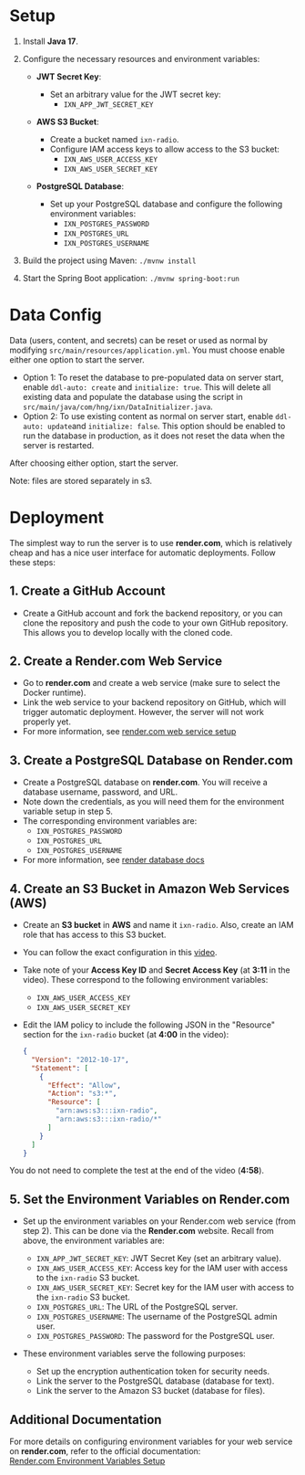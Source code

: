 # Setup

1. Install **Java 17**.

2. Configure the necessary resources and environment variables:

    - **JWT Secret Key**:
        - Set an arbitrary value for the JWT secret key:
            - `IXN_APP_JWT_SECRET_KEY`

    - **AWS S3 Bucket**:
        - Create a bucket named `ixn-radio`.
        - Configure IAM access keys to allow access to the S3 bucket:
            - `IXN_AWS_USER_ACCESS_KEY`
            - `IXN_AWS_USER_SECRET_KEY`

    - **PostgreSQL Database**:
        - Set up your PostgreSQL database and configure the following environment variables:
            - `IXN_POSTGRES_PASSWORD`
            - `IXN_POSTGRES_URL`
            - `IXN_POSTGRES_USERNAME`

3. Build the project using Maven:
   `./mvnw install`
4. Start the Spring Boot application:
    `./mvnw spring-boot:run`

# Data Config

Data (users, content, and secrets) can be reset or used as normal by modifying `src/main/resources/application.yml`. You must choose enable either one option to start the server.
- Option 1: To reset the database to pre-populated data on server start, enable `ddl-auto: create` and `initialize: true`. This will delete all existing data and populate the database using the script in `src/main/java/com/hng/ixn/DataInitializer.java`. 
- Option 2: To use existing content as normal on server start, enable `ddl-auto: update`and `initialize: false`. This option should be enabled to run the database in production, as it does not reset the data when the server is restarted.

After choosing either option, start the server.

Note: files are stored separately in s3.

# Deployment

The simplest way to run the server is to use **render.com**, which is relatively cheap and has a nice user interface for automatic deployments. Follow these steps:

## 1. Create a GitHub Account
- Create a GitHub account and fork the backend repository, or you can clone the repository and push the code to your own GitHub repository. This allows you to develop locally with the cloned code.

## 2. Create a Render.com Web Service
- Go to **render.com** and create a web service (make sure to select the Docker runtime).
- Link the web service to your backend repository on GitHub, which will trigger automatic deployment. However, the server will not work properly yet.
- For more information, see [render.com web service setup](https://docs.render.com/web-services)

## 3. Create a PostgreSQL Database on Render.com
- Create a PostgreSQL database on **render.com**. You will receive a database username, password, and URL.
- Note down the credentials, as you will need them for the environment variable setup in step 5.
- The corresponding environment variables are:
  - `IXN_POSTGRES_PASSWORD`
  - `IXN_POSTGRES_URL`
  - `IXN_POSTGRES_USERNAME`
- For more information, see [render database docs](https://docs.render.com/databases)

## 4. Create an S3 Bucket in Amazon Web Services (AWS)
- Create an **S3 bucket** in **AWS** and name it `ixn-radio`. Also, create an IAM role that has access to this S3 bucket.
- You can follow the exact configuration in this [video](https://www.youtube.com/watch?v=FLIp6BLtwjk).
- Take note of your **Access Key ID** and **Secret Access Key** (at **3:11** in the video). These correspond to the following environment variables:
  - `IXN_AWS_USER_ACCESS_KEY`
  - `IXN_AWS_USER_SECRET_KEY`
  
- Edit the IAM policy to include the following JSON in the "Resource" section for the `ixn-radio` bucket (at **4:00** in the video):
  ```json
  {
    "Version": "2012-10-17",
    "Statement": [
      {
        "Effect": "Allow",
        "Action": "s3:*",
        "Resource": [
          "arn:aws:s3:::ixn-radio",
          "arn:aws:s3:::ixn-radio/*"
        ]
      }
    ]
  }

You do not need to complete the test at the end of the video (**4:58**).

## 5. Set the Environment Variables on Render.com
- Set up the environment variables on your Render.com web service (from step 2). This can be done via the **Render.com** website. Recall from above, the environment variables are:
  - `IXN_APP_JWT_SECRET_KEY`: JWT Secret Key (set an arbitrary value).
  - `IXN_AWS_USER_ACCESS_KEY`: Access key for the IAM user with access to the `ixn-radio` S3 bucket.
  - `IXN_AWS_USER_SECRET_KEY`: Secret key for the IAM user with access to the `ixn-radio` S3 bucket.
  - `IXN_POSTGRES_URL`: The URL of the PostgreSQL server.
  - `IXN_POSTGRES_USERNAME`: The username of the PostgreSQL admin user.
  - `IXN_POSTGRES_PASSWORD`: The password for the PostgreSQL user.

- These environment variables serve the following purposes:
  - Set up the encryption authentication token for security needs.
  - Link the server to the PostgreSQL database (database for text).
  - Link the server to the Amazon S3 bucket (database for files).

## Additional Documentation
For more details on configuring environment variables for your web service on **render.com**, refer to the official documentation:  
[Render.com Environment Variables Setup](https://docs.render.com/configure-environment-variables)

